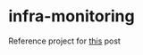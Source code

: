 # infra-monitoring

Reference project for [this](https://dev.to/mathem/an-approach-to-loosely-coupled-cloudwatch-alarms-and-contextual-alerts-2ik1-temp-slug-2025876) post
